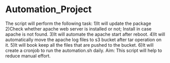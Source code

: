 # Automation_Project
The script will perform the following task:
1)It will update the package
2)Check whether apache web server is installed or not; Install in case apache is not found.
3)It will automate the apache start after reboot.
4)It will automatically move the apache log files to s3 bucket after tar operation on it.
5)It will book keep all the files that are pushed to the bucket.
6)It will create a cronjob to run the automation.sh daily.
Aim: This script will help to reduce manual effort.


